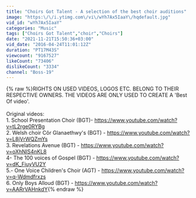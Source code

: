 ```yaml
---
title: "Choirs Got Talent - A selection of the best choir auditions"
image: "https:\/\/i.ytimg.com\/vi\/wYh7Ax5IaaY\/hqdefault.jpg"
vid_id: "wYh7Ax5IaaY"
categories: "Music"
tags: ["Choirs Got Talent","choir","Choirs"]
date: "2021-11-21T15:50:36+03:00"
vid_date: "2016-04-24T11:01:12Z"
duration: "PT17M43S"
viewcount: "9167527"
likeCount: "73406"
dislikeCount: "3334"
channel: "Boss-19"
---
```

{% raw %}RIGHTS ON USED VIDEOS, LOGOS ETC. BELONG TO THEIR RESPECTIVE OWNERS. THE VIDEOS ARE ONLY USED TO CREATE A 'Best Of video'. <br /><br />Original videos:<br />1. School Presentation Choir (BGT)-  <a rel="nofollow" target="blank" href="https://www.youtube.com/watch?v=tL2rge0RYBg">https://www.youtube.com/watch?v=tL2rge0RYBg</a><br />2. Welsh choir Côr Glanaethwy's (BGT) - <a rel="nofollow" target="blank" href="https://www.youtube.com/watch?v=L8jVrWQZmYs">https://www.youtube.com/watch?v=L8jVrWQZmYs</a><br />3. Revelations Avenue (BGT) - <a rel="nofollow" target="blank" href="https://www.youtube.com/watch?v=oXhNIS4nKL8">https://www.youtube.com/watch?v=oXhNIS4nKL8</a><br />4- The 100 voices of Gospel (BGT) - <a rel="nofollow" target="blank" href="https://www.youtube.com/watch?v=dK_FiuyVU2Y">https://www.youtube.com/watch?v=dK_FiuyVU2Y</a><br />5.- One Voice Children's Choir (AGT) - <a rel="nofollow" target="blank" href="https://www.youtube.com/watch?v=q-Wdmdfrxzs">https://www.youtube.com/watch?v=q-Wdmdfrxzs</a><br />6. Only Boys Alloud (BGT) - <a rel="nofollow" target="blank" href="https://www.youtube.com/watch?v=AARrVAHnkdY">https://www.youtube.com/watch?v=AARrVAHnkdY</a>{% endraw %}
